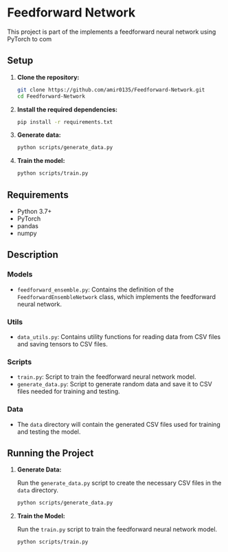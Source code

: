 # Feedforward Network

This project is part of the implements a feedforward neural network using PyTorch to com

## Setup

1. **Clone the repository:**
    ```bash
    git clone https://github.com/amir0135/Feedforward-Network.git
    cd Feedforward-Network
    ```

2. **Install the required dependencies:**
    ```bash
    pip install -r requirements.txt
    ```

3. **Generate data:**
    ```bash
    python scripts/generate_data.py
    ```

4. **Train the model:**
    ```bash
    python scripts/train.py
    ```

## Requirements

- Python 3.7+
- PyTorch
- pandas
- numpy

## Description

### Models

- `feedforward_ensemble.py`: Contains the definition of the `FeedforwardEnsembleNetwork` class, which implements the feedforward neural network.

### Utils

- `data_utils.py`: Contains utility functions for reading data from CSV files and saving tensors to CSV files.

### Scripts

- `train.py`: Script to train the feedforward neural network model.
- `generate_data.py`: Script to generate random data and save it to CSV files needed for training and testing.

### Data

- The `data` directory will contain the generated CSV files used for training and testing the model.

## Running the Project

1. **Generate Data:**

   Run the `generate_data.py` script to create the necessary CSV files in the `data` directory.

    ```bash
    python scripts/generate_data.py
    ```

2. **Train the Model:**

   Run the `train.py` script to train the feedforward neural network model.

    ```bash
    python scripts/train.py
    ```
